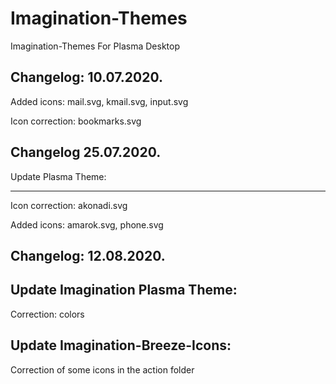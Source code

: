 # Imagination-Themes
Imagination-Themes For Plasma Desktop

Changelog: 10.07.2020.
----------------------

Added icons: mail.svg, kmail.svg, input.svg

Icon correction: bookmarks.svg

Changelog 25.07.2020.
----------------------
Update Plasma Theme:
_____________________
Icon correction: akonadi.svg

Added icons: amarok.svg, phone.svg


Changelog: 12.08.2020.
----------------------

Update Imagination Plasma Theme:
--------------------------------

Correction: colors

Update Imagination-Breeze-Icons:
-------------------------------

Correction of some icons in the action folder


